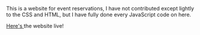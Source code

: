 This is a website for event reservations, I have not contributed except lightly to the CSS and HTML, but I have fully done every JavaScript code on here. 

<a href="https://engy-dev.github.io/GameOn-projet/"> Here's </a> the website live!
